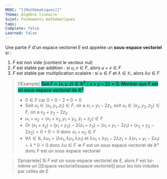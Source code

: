 ```yaml
---
MOOC: "[[Mathématiques]]"
Thème: Algèbre linéaire
Sujet: Fondements mathématiques
tags: 
Complete: false
Learned: false
---
```

Une partie $F$ d'un espace vectoriel $E$ est appelée un **sous-espace vectoriel** si :

1. $F$ est non vide (contient le vecteur nul)
2. $F$ est stable par addition : si $u,v \in F$, alors $u+v \in F$
3. $F$ est stable par multiplication scalaire : si $u \in F$ et $\lambda \in \mathbb{K}$, alors $\lambda u \in F$

> [!Example]
> <mark style="background: #00c49a;">Soit $F = {(x, y, z) \in \mathbb{R}^3 \mid x + y - 2z = 0}$. Montrer que F est un sous-espace vectoriel de $\mathbb{R}^3$</mark>
> - $0\in F$ car $0+0-2*0=0$
> - Soit $u_1\in(x_1,y_1,z_1)\in F$, on a $x_1+y_1-2z_1$, soit $u_1\in(x_2,y_2,z_2)\in F$, on a $x_2+y_2-2z_2$ 
> - $u_1+u_2=(x_1+x_2,y_1+y_2,z_1+z_2)\in F$
> - Or $(x_1+x_2)+(y_1+y_2)-2(z_1+z_2)=(x_1+y_1-2z_1)+(x_2+y_2-2z_2)=0+0=0$ donc $u_1+u_2\in F$ 
> - $\forall \lambda\in\mathbb{R},\lambda u_1=(\lambda x_1, \lambda y_1, \lambda z_1)$ et $\lambda x_1+\lambda y_1-2\lambda z_1=\lambda(x_1+y_1-2z_1)=\lambda*0=0$ donc $\lambda u\in F$
> => $F$ est un sous espace vectoriel de $\mathbb{R}³$ donc F est un sous espace vectoriel

> [!propriete]
> Si $F$ est un sous-espace vectoriel de $E$, alors $F$ est lui-même un [[Espace vectoriel|espace vectoriel]] pour les lois induites par celles de $E$